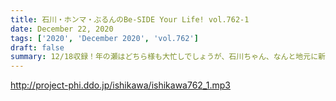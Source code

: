 ```yaml
---
title: 石川・ホンマ・ぶるんのBe-SIDE Your Life! vol.762-1
date: December 22, 2020
tags: ['2020', 'December 2020', 'vol.762']
draft: false
summary: 12/18収録！年の瀬はどちら様も大忙しでしょうが、石川ちゃん、なんと地元に新しい「オンナ」が･･･？
---
```


http://project-phi.ddo.jp/ishikawa/ishikawa762_1.mp3
